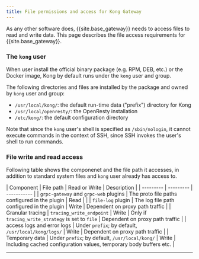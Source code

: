 ```yaml
---
title: File permissions and access for Kong Gateway
---
```


As any other software does, {{site.base_gateway}} needs to access files to read and write data.
This page describes the file access requirements for {{site.base_gateway}}.

### The `kong` user

When user install the official binary package (e.g. RPM, DEB, etc.) or the Docker image,
Kong by default runs under the `kong` user and group.

The following directories and files are installed by the package and owned by `kong` user and group:

- `/usr/local/kong/`: the default run-time data ("prefix") directory for Kong
- `/usr/local/openresty/`: the OpenResty installation
- `/etc/kong/`: the default configuration directory

Note that since the `kong` user's shell is specified as `/sbin/nologin`, it cannot execute
commands in the context of SSH, since SSH invokes the user's shell to run commands.

### File write and read access

Following table shows the componenet and the file path it accesses, in addition to
standard system files and `kong` user already has access to.


| Component | File path | Read or Write | Description |
| --------- | --------- | ----------- |
| `grpc-gateway` and `grpc-web` plugins | The proto file paths configured in the plugin | Read |  |
| `file-log` plugin | The log file path configured in the plugin | Write | Dependent on proxy path traffic |
| Granular tracing | `tracing_write_endpoint` | Write | Only if `tracing_write_strategy` is set to `file` | Dependent on proxy path traffic |
| access logs and error logs | Under `prefix`; by default, `/usr/local/kong/logs/` | Write | Dependent on proxy path traffic |
| Temporary data | Under `prefix`; by default, `/usr/local/kong/` | Write | Including cached configuration values, temporary body buffers etc. |


---
